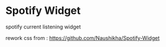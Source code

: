 # Spotify Widget
spotify current listening widget

rework css from : https://github.com/Naushikha/Spotify-Widget
